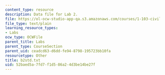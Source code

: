 ```yaml
---
content_type: resource
description: Data file for Lab 2.
file: https://ol-ocw-studio-app-qa.s3.amazonaws.com/courses/1-103-civil-engineering-materials-laboratory-spring-2004/52baed5a7fd7f1d586a24d3be14be27f_b2std.txt
file_type: text/plain
learning_resource_types:
- Labs
ocw_type: OCWFile
parent_title: Labs
parent_type: CourseSection
parent_uid: ceadcd63-d6dd-fe94-8798-195723bb10fa
resourcetype: Other
title: b2std.txt
uid: 52baed5a-7fd7-f1d5-86a2-4d3be14be27f
---
```


